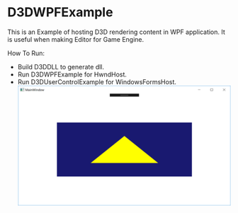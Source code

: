 # D3DWPFExample

This is an Example of hosting D3D rendering content in WPF application.
It is useful when making Editor for Game Engine.

How To Run:

- Build D3DDLL to generate dll.
- Run D3DWPFExample for HwndHost.
- Run D3DUserControlExample for WindowsFormsHost.
![](screenshot.png)
